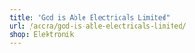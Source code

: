 ```yaml
---
title: "God is Able Electricals Limited"
url: /accra/god-is-able-electricals-limited/
shop: Elektronik
---
```

